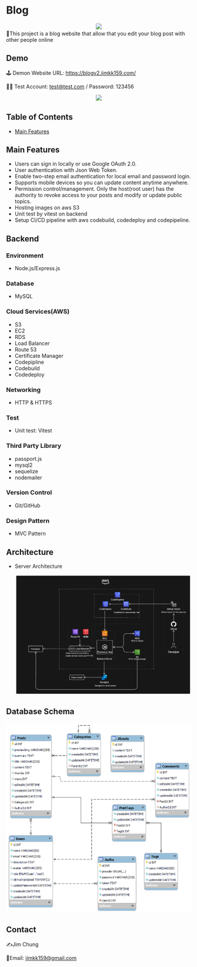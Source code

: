 # Blog
<div align="center">
    <img width="200" src="https://github.com/jimkk159/Blog/assets/105664533/0c5a7720-af4b-404f-9779-6be5c89f6d98">
</div>
📜This project is a blog website that allow that you edit your blog post with other people online

## Demo
🕹️ Demon Website URL: https://blogv2.jimkk159.com/  

👩‍💻 Test Account: test@test.com / Password: 123456

<div align="center">
    <img width="480" src="https://github.com/jimkk159/Blog/blob/main/readmeImg/demo_1.gif">
</div>

## Table of Contents

- [Main Features](#main-features)

## Main Features
- Users can sign in locally or use Google OAuth 2.0.
- User authentication with Json Web Token.
- Enable two-step email authentication for local email and password login.
- Supports mobile devices so you can update content anytime anywhere.
- Permission control/management. Only the host(root user) has the authority to revoke access to your posts and modify or update public topics.
- Hosting images on aws S3
- Unit test by vitest on backend
- Setup CI/CD pipeline with aws codebuild, codedeploy and codepipeline.

## Backend

### Environment

- Node.js/Express.js

### Database

- MySQL

### Cloud Services(AWS)

- S3
- EC2
- RDS
- Load Balancer
- Route 53
- Certificate Manager
- Codepipline
- Codebuild
- Codedeploy

### Networking

- HTTP & HTTPS

### Test

- Unit test: Vitest

### Third Party Library

- passport.js
- mysql2
- sequelize
- nodemailer

### Version Control

- Git/GitHub

### Design Pattern

- MVC Pattern

## Architecture

- Server Architecture

  ![image](https://github.com/jimkk159/Blog/blob/main/readmeImg/backend-architecture.png)

## Database Schema

  ![image](https://github.com/jimkk159/Blog/blob/main/readmeImg/blog-database-schema.png)

## Contact

✍️Jim Chung
<br/>

📧Email: jimkk159@gmail.com
